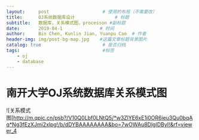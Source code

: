 ```yaml
---
layout:     post                    # 使用的布局（不需要改）
title:      OJ系统数据库设计               # 标题 
subtitle:   数据库，关系模式图，processon #副标题
date:       2019-04-1              # 时间
author:     Bin Chen, Kunlin Jian, Yuanpu Cao  # 作者
header-img: img/post-bg-map.jpg    #这篇文章标题背景图片
catalog: true                       # 是否归档
tags:                               #标签
    - oj
    - database
---
```

# 南开大学OJ系统数据库关系模式图
![关系模式图]http://m.qpic.cn/psb?/V10Q0Lbf0LNtQ5/*w3ZlYE6xE1j0OR6ieu3Qu0bqAq*Ng3fEzXJmi2xlpg!/b/dDYBAAAAAAAA&bo=7wOWAu8DlgIDByI!&rf=viewer_4
